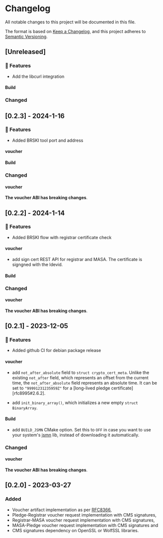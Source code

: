 # Changelog
All notable changes to this project will be documented in this file.

The format is based on [Keep a Changelog](https://keepachangelog.com/en/1.0.0/),
and this project adheres to [Semantic Versioning](https://semver.org/spec/v2.0.0.html).

## [Unreleased]

### 🚀 Features

* Add the libcurl integration

#### Build

### Changed

## [0.2.3] - 2024-1-16

### 🚀 Features

* Added BRSKI tool port and address

#### voucher

#### Build

### Changed

#### voucher

**The voucher ABI has breaking changes**.

## [0.2.2] - 2024-1-14

### 🚀 Features

* Added BRSKI flow with registrar certificate check

#### voucher

* add sign cert REST API for registrar and MASA. The certificate
  is signgned with the ldevid.

#### Build

### Changed

#### voucher

**The voucher ABI has breaking changes**.

## [0.2.1] - 2023-12-05

### 🚀 Features

* Added github CI for debian package release

#### voucher

* add `not_after_absolute` field to `struct crypto_cert_meta`.
  Unlike the existing `not_after` field, which represents an offset from the
  current time, the `not_after_absolute` field represents an absolute time.
  It can be set to `"99991231235959Z"` for a
  [long-lived pledge certificate][rfc8995#2.6.2].

* add `init_binary_array()`, which initializes a new empty `struct BinaryArray`.

#### Build

* add `BUILD_JSMN` CMake option. Set this to `OFF` in case you want to use
  your system's [jsmn](https://github.com/zserge/jsmn) lib, instead of
  downloading it automatically.

### Changed

#### voucher

**The voucher ABI has breaking changes**.

## [0.2.0] - 2023-03-27
### Added
* Voucher artifact implementation as per [RFC8366](https://www.rfc-editor.org/info/rfc8366),
* Pledge-Registrar voucher request implementation with CMS signatures,
* Registrar-MASA voucher request implementation with CMS signatures,
* MASA-Pledge voucher request implementation with CMS signatures and
* CMS signatures dependency on OpenSSL or WolfSSL libraries.
